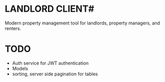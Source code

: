 # LANDLORD CLIENT#

Modern property management tool for landlords, property managers, and renters.


TODO
====

- Auth service for JWT authentication
- Models
- sorting, server side pagination for tables
